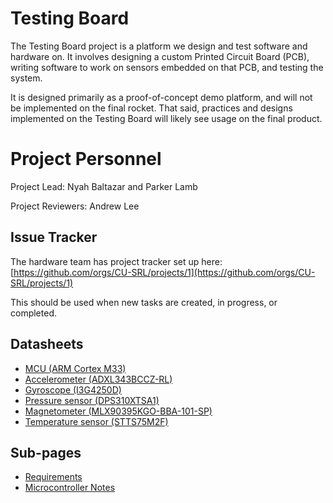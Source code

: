 # Testing Board

The Testing Board project is a platform we design and test software and hardware on. It involves designing a custom Printed Circuit Board (PCB), writing software to work on sensors embedded on that PCB, and testing the system.

It is designed primarily as a proof-of-concept demo platform, and will not be implemented on the final rocket. That said, practices and designs implemented on the Testing Board will likely see usage on the final product. 

# Project Personnel

Project Lead: Nyah Baltazar and Parker Lamb

Project Reviewers: Andrew Lee

## Issue Tracker

The hardware team has project tracker set up here: [https://github.com/orgs/CU-SRL/projects/1](https://github.com/orgs/CU-SRL/projects/1)

This should be used when new tasks are created, in progress, or completed. 

## Datasheets

- [MCU (ARM Cortex M33)](https://www.renesas.com/us/en/document/dst/ra4m2-group-datasheet)
- [Accelerometer (ADXL343BCCZ-RL)](https://www.analog.com/media/en/technical-documentation/data-sheets/ADXL343.pdf)
- [Gyroscope (I3G4250D)](https://www.st.com/content/ccc/resource/technical/document/datasheet/e4/b1/d1/62/1a/e6/44/2f/DM00168691.pdf/files/DM00168691.pdf/jcr:content/translations/en.DM00168691.pdf)
- [Pressure sensor (DPS310XTSA1)](https://www.infineon.com/dgdl/Infineon-DPS310-DS-v01_00-EN.pdf?fileId=5546d462576f34750157750826c42242)
- [Magnetometer (MLX90395KGO-BBA-101-SP)](https://www.melexis.com/-/media/files/documents/datasheets/mlx90395-datasheet-melexis.pdf)
- [Temperature sensor (STTS75M2F)](https://www.st.com/content/ccc/resource/technical/document/datasheet/ea/c8/ee/86/71/81/4e/d0/CD00153513.pdf/files/CD00153513.pdf/jcr:content/translations/en.CD00153513.pdf)

## Sub-pages

- [Requirements](testingboardrequirements.md)
- [Microcontroller Notes](microcontroller.md)